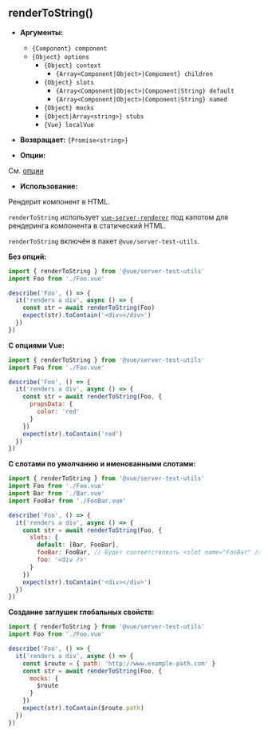 ## renderToString()

- **Аргументы:**

  - `{Component} component`
  - `{Object} options`
    - `{Object} context`
      - `{Array<Component|Object>|Component} children`
    - `{Object} slots`
      - `{Array<Component|Object>|Component|String} default`
      - `{Array<Component|Object>|Component|String} named`
    - `{Object} mocks`
    - `{Object|Array<string>} stubs`
    - `{Vue} localVue`

- **Возвращает:** `{Promise<string>}`

- **Опции:**

См. [опции](./options.md)

- **Использование:**

Рендерит компонент в HTML.

`renderToString` использует [`vue-server-renderer`](https://ssr.vuejs.org/ru/basic.html) под капотом для рендеринга компонента в статический HTML.

`renderToString` включён в пакет `@vue/server-test-utils`.

**Без опций:**

```js
import { renderToString } from '@vue/server-test-utils'
import Foo from './Foo.vue'

describe('Foo', () => {
  it('renders a div', async () => {
    const str = await renderToString(Foo)
    expect(str).toContain('<div></div>')
  })
})
```

**С опциями Vue:**

```js
import { renderToString } from '@vue/server-test-utils'
import Foo from './Foo.vue'

describe('Foo', () => {
  it('renders a div', async () => {
    const str = await renderToString(Foo, {
      propsData: {
        color: 'red'
      }
    })
    expect(str).toContain('red')
  })
})
```

**С слотами по умолчанию и именованными слотами:**

```js
import { renderToString } from '@vue/server-test-utils'
import Foo from './Foo.vue'
import Bar from './Bar.vue'
import FooBar from './FooBar.vue'

describe('Foo', () => {
  it('renders a div', async () => {
    const str = await renderToString(Foo, {
      slots: {
        default: [Bar, FooBar],
        fooBar: FooBar, // Будет соответствовать <slot name="FooBar" />,
        foo: '<div />'
      }
    })
    expect(str).toContain('<div></div>')
  })
})
```

**Создание заглушек глобальных свойств:**

```js
import { renderToString } from '@vue/server-test-utils'
import Foo from './Foo.vue'

describe('Foo', () => {
  it('renders a div', async () => {
    const $route = { path: 'http://www.example-path.com' }
    const str = await renderToString(Foo, {
      mocks: {
        $route
      }
    })
    expect(str).toContain($route.path)
  })
})
```
